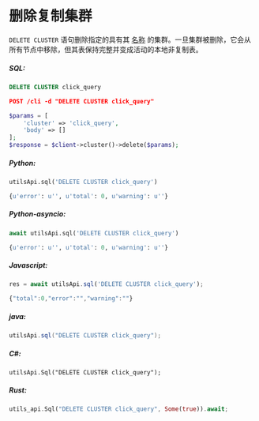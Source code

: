 # 删除复制集群

<!-- example deleting a replication cluster  1 -->
`DELETE CLUSTER` 语句删除指定的具有其 [名称](../../Creating_a_cluster/Setting_up_replication/Setting_up_replication.md#name) 的集群。一旦集群被删除，它会从所有节点中移除，但其表保持完整并变成活动的本地非复制表。



<!-- intro -->
##### SQL:

<!-- request SQL -->

```sql
DELETE CLUSTER click_query
```

<!-- request JSON -->

```json
POST /cli -d "DELETE CLUSTER click_query"
```

<!-- request PHP -->

```php
$params = [
    'cluster' => 'click_query',
    'body' => []
];
$response = $client->cluster()->delete($params);
```
<!-- intro -->
##### Python:

<!-- request Python -->

```python
utilsApi.sql('DELETE CLUSTER click_query')
```

<!-- response Python -->
```python
{u'error': u'', u'total': 0, u'warning': u''}
```

<!-- intro -->
##### Python-asyncio:

<!-- request Python-asyncio -->

```python
await utilsApi.sql('DELETE CLUSTER click_query')
```

<!-- response Python-asyncio -->
```python
{u'error': u'', u'total': 0, u'warning': u''}
```

<!-- intro -->
##### Javascript:

<!-- request javascript -->

```javascript
res = await utilsApi.sql('DELETE CLUSTER click_query');
```

<!-- response javascript -->
```javascript
{"total":0,"error":"","warning":""}
```

<!-- intro -->
##### java:

<!-- request Java -->

```java
utilsApi.sql("DELETE CLUSTER click_query");
```

<!-- intro -->
##### C#:

<!-- request C# -->

```clike
utilsApi.Sql("DELETE CLUSTER click_query");
```

<!-- intro -->
##### Rust:

<!-- request Rust -->

```rust
utils_api.Sql("DELETE CLUSTER click_query", Some(true)).await;
```

<!-- end -->
<!-- proofread -->

